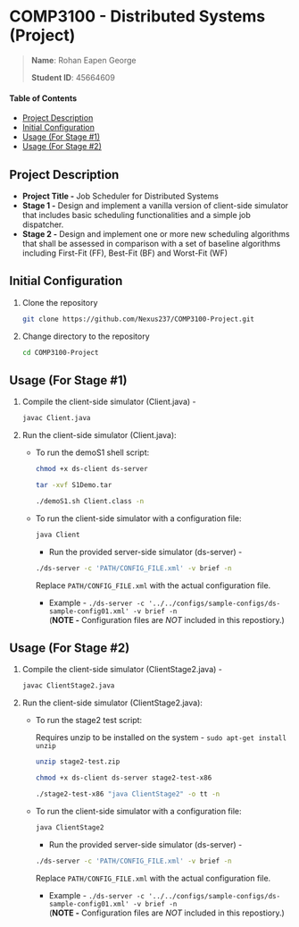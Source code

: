 # COMP3100 - Distributed Systems (Project)
> **Name**: Rohan Eapen George
>
> **Student ID**: 45664609

#### Table of Contents 
- [Project Description](#project-description)
- [Initial Configuration](#initial-configuration)
- [Usage (For Stage #1)](#stage1)
- [Usage (For Stage #2)](#stage2)


## Project Description

* **Project Title -** Job Scheduler for Distributed Systems
* **Stage 1 -**  Design and implement a vanilla version of client-side simulator that includes basic scheduling functionalities and a simple job dispatcher.
* **Stage 2 -** Design and implement one or more new scheduling algorithms that shall be assessed in comparison with a set of baseline algorithms including First-Fit (FF), Best-Fit (BF) and Worst-Fit (WF)

## Initial Configuration
<div id="configuration"></div>

1. Clone the repository

   ```sh
   git clone https://github.com/Nexus237/COMP3100-Project.git
   ```
2. Change directory to the repository
   ```sh
   cd COMP3100-Project
   ```

## Usage (For Stage #1)
<div id="stage1"></div>

1. Compile the client-side simulator (Client.java) - 

   ```sh
   javac Client.java
   ```
2. Run the client-side simulator (Client.java):
   - To run the demoS1 shell script:

      ```sh
      chmod +x ds-client ds-server
      ```
      ```sh
      tar -xvf S1Demo.tar
      ```
      ```sh
      ./demoS1.sh Client.class -n
      ```
       
    - To run the client-side simulator with a configuration file:

      ```sh
      java Client
      ```
        * Run the provided server-side simulator (ds-server) - 

         ```sh
         ./ds-server -c 'PATH/CONFIG_FILE.xml' -v brief -n
         ```
         Replace `PATH/CONFIG_FILE.xml` with the actual configuration file.
        * Example - `./ds-server -c '../../configs/sample-configs/ds-sample-config01.xml' -v brief -n`
        <br /> (**NOTE -** Configuration files are *NOT* included in this repostiory.)

## Usage (For Stage #2)
<div id="stage2"></div>

1. Compile the client-side simulator (ClientStage2.java) - 

   ```sh
   javac ClientStage2.java
   ```
2. Run the client-side simulator (ClientStage2.java):
   - To run the stage2 test script:

      Requires unzip to be installed on the system - `sudo apt-get install unzip`
      ```sh
      unzip stage2-test.zip
      ```
      ```sh
      chmod +x ds-client ds-server stage2-test-x86
      ```
      ```sh
      ./stage2-test-x86 "java ClientStage2" -o tt -n
      ```
       
    - To run the client-side simulator with a configuration file:

      ```sh
      java ClientStage2
      ```
        * Run the provided server-side simulator (ds-server) -  

         ```sh
         ./ds-server -c 'PATH/CONFIG_FILE.xml' -v brief -n
         ```
         Replace `PATH/CONFIG_FILE.xml` with the actual configuration file.
        * Example - `./ds-server -c '../../configs/sample-configs/ds-sample-config01.xml' -v brief -n`
        <br /> (**NOTE -** Configuration files are *NOT* included in this repostiory.)

